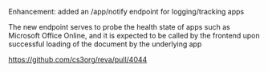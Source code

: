 Enhancement: added an /app/notify endpoint for logging/tracking apps

The new endpoint serves to probe the health state of apps such as
Microsoft Office Online, and it is expected to be called by the frontend
upon successful loading of the document by the underlying app

https://github.com/cs3org/reva/pull/4044
